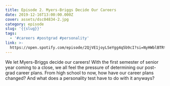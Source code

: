 ```yaml
---
title: Episode 2. Myers-Briggs Decide Our Careers
date: 2019-12-16T13:00:00.000Z
cover: assets/dsc04834-2.jpg
category: episode
slug: '{{slug}}'
tags:
  - '#careers #postgrad #personality'
link: >-
  https://open.spotify.com/episode/2QjVE1joyLSeYgg4q5b9cI?si=NyHWblBTRtiTASTCtEWCzw
---
```

We let Myers-Briggs decide our careers! With the first semester of senior year coming to a close, we all feel the pressure of determining our post-grad career plans. From high school to now, how have our career plans changed? And what does a personality test have to do with it anyways?